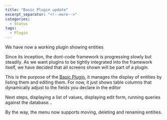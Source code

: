 ```yaml
---
title: "Basic Plugin update"
excerpt_separator: "<!--more-->"
categories:
  - Status
tags:
  - Plugin
---
```


We have now a working plugin showing entities
<!--more-->

Since its inception, the dont-code framework is progressing slowly but steadily.
As we want plugins to be tightly integrated into the framework itself, we have decided that all screens shown will be part of a plugin.

This is the purpose of the [Basic Plugin](https://github.com/dont-code/plugins/tree/master/libs/basic), it manages the display of entities by listing them and editing them.
For now, it just shows table columns that dynamically adjust to the fields you declare in the editor 

Next steps, displaying a list of values, displaying edit form, running queries against the database...

By the way, the menu now supports moving, deleting and renaming entities.
